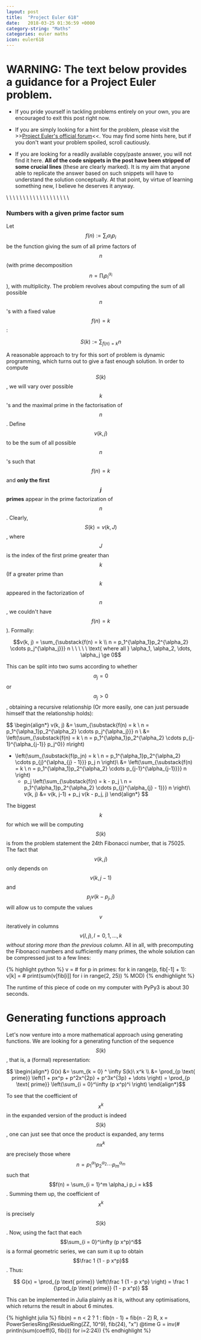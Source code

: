 ```yaml
---
layout: post
title:  "Project Euler 618"
date:   2018-03-25 01:36:59 +0000
category-string: "Maths"
categories: euler maths
icon: euler618
---
```


# WARNING: The text below provides a guidance for a Project Euler problem.

- If you pride yourself in tackling problems entirely on your own, you are encouraged to exit this post right now.

- If you are simply looking for a hint for the problem, please visit the >>[Project Euler's official forum](https://projecteuler.chat/index.php)<<. You may find some hints here, but if you don't want your problem spoiled, scroll cautiously.

- If you are looking for a readily available copy/paste answer, you will not find it here. __All of the code snippets in the post have been stripped of some crucial lines__ (these are clearly marked). It is my aim that anyone able to replicate the answer based on such snippets will have to understand the solution conceptually. At that point, by virtue of learning something new, I believe he deserves it anyway.

\\
\\
\\
\\
\\
\\
\\
\\
\\
\\
\\
\\
\\
\\
\\
\\
\\
\\
\\
$$$$

### Numbers with a given prime factor sum

Let $$f(n) := \sum_{i} \alpha_i p_i$$ be the function giving the sum of all prime factors of $$n$$ (with prime decomposition $$n = \prod_i p_i^{\alpha_i}$$), with multiplicity. The problem revolves about computing the sum of all possible $$n$$'s with a fixed value $$f(n) = k$$:

$$ S(k) := \sum_{f(n) = k} n $$

A reasonable approach to try for this sort of problem is dynamic programming, which turns out to give a fast enough solution. In order to compute $$S(k)$$, we will vary over possible $$k$$'s and the maximal prime in the factorisation of $$n$$. Define $$v(k, j)$$ to be the sum of all possible $$n$$'s such that $$f(n) = k$$ and __only the first $$j$$ primes__ appear in the prime factorization of $$n$$. Clearly, $$S(k) = v(k, J)$$, where $$J$$ is the index of the first prime greater than $$k$$ (If a greater prime than $$k$$ appeared in the factorization of $$n$$, we couldn't have $$f(n) = k$$). Formally:


$$v(k, j) = \sum_{\substack{f(n) = k \\ n = p_1^{\alpha_1}p_2^{\alpha_2} \cdots p_j^{\alpha_j}}} n \ \ \ \ \ \text{ where all } \alpha_1, \alpha_2, \dots, \alpha_j \ge 0$$

This can be split into two sums according to whether $$\alpha_j = 0$$ or $$\alpha_j > 0$$, obtaining a recursive relationship (Or more easily, one can just persuade himself that the relationship holds):

$$ \begin{align*}
 v(k, j) &= \sum_{\substack{f(n) = k \\ n = p_1^{\alpha_1}p_2^{\alpha_2} \cdots p_j^{\alpha_j}}} n \\
  &= \left(\sum_{\substack{f(n) = k \\ n = p_1^{\alpha_1}p_2^{\alpha_2} \cdots p_{j-1}^{\alpha_{j-1}} p_j^0}} n\right)
+ \left(\sum_{\substack{f(p_jn) = k \\ n = p_1^{\alpha_1}p_2^{\alpha_2} \cdots p_{j}^{\alpha_{j} - 1}}} p_j n \right)\\
  &= \left(\sum_{\substack{f(n) = k \\ n = p_1^{\alpha_1}p_2^{\alpha_2} \cdots p_{j-1}^{\alpha_{j-1}}}} n \right)
  + p_j \left(\sum_{\substack{f(n) = k - p_j \\ n = p_1^{\alpha_1}p_2^{\alpha_2} \cdots p_{j}^{\alpha_{j} - 1}}} n \right)\\
    v(k, j) &= v(k, j-1) + p_j v(k - p_j, j)
\end{align*} $$

The biggest $$k$$ for which we will be computing $$S(k)$$ is from the problem statement the 24th Fibonacci number, that is 75025. The fact that $$v(k, j)$$ only depends on $$v(k, j-1)$$ and $$p_j v(k - p_j, j)$$ will allow us to compute the values $$v$$ iteratively in columns $$v(l, j), l = 0, 1, \dots, k$$ _without storing more than the previous column_. All in all, with precomputing the Fibonacci numbers and sufficiently many primes, the whole solution can be compressed just to a few lines:

{% highlight python %}
v = # <REMOVED>
for p in primes:
    for k in range(p, fib[-1] + 1):
        v[k] = # <REMOVED>
print(sum(v[fib[i]] for i in range(2, 25)) % MOD)
{% endhighlight %}

The runtime of this piece of code on my computer with PyPy3 is about 30 seconds.

# Generating functions approach

Let's now venture into a more mathematical approach using generating functions. We are looking for a generating function of the sequence $$S(k)$$, that is, a (formal) representation:

$$ \begin{align*}
G(x) &= \sum_{k = 0} ^ \infty S(k)\ x^k \\
    &= \prod_{p \text{ prime}} \left(1 + px^p + p^2x^{2p} + p^3x^{3p} + \dots \right) = \prod_{p \text{ prime}} \left(\sum_{i = 0}^\infty (p x^p)^i  \right)
\end{align*}$$

To see that the coefficient of $$x^k$$ in the expanded version of the product is indeed $$S(k)$$, one can just see that once the product is expanded, any terms $$n x^k$$ are precisely those where $$n = p_1^{\alpha_1} p_2^{\alpha_2} \cdots p_m^{\alpha_m}$$ such that $$f(n) = \sum_{i = 1}^m \alpha_i p_i = k$$. Summing them up, the coefficient of $$x^k$$ is precisely $$S(k)$$. Now, using the fact that each $$\sum_{i = 0}^\infty (p x^p)^i$$ is a formal geometric series, we can sum it up to obtain $$\frac 1 {1 - p x^p}$$. Thus:

$$
G(x) = \prod_{p \text{ prime}} \left(\frac 1 {1 - p x^p} \right) = \frac 1 {\prod_{p \text{ prime}} (1 - p x^p)}
$$

This can be implemented in Julia plainly as it is, without any optimisations, which returns the result in about 6 minutes.

{% highlight julia %}
fib(n) = n < 2 ? 1 : fib(n - 1) + fib(n - 2)
R, x = PowerSeriesRing(ResidueRing(ZZ, 10^9), fib(24), "x")
@time G = inv(# <REMOVED>
println(sum(coeff(G, fib(i)) for i=2:24))
{% endhighlight %}
